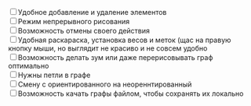 <input type="checkbox">Удобное добавление и удаление элементов<br>
<input type="checkbox">Режим непрерывного рисования<br>
<input type="checkbox">Возможность отмены своего действия<br>
<input type="checkbox">Удобная раскараска, установка весов и меток (щас на правую кнопку мыши, но выглядит не красиво и не совсем удобно<br>
<input type="checkbox">Возможность делать зум или даже перерисовывать граф оптимально<br>
<input type="checkbox">Нужны петли в графе<br>
<input type="checkbox">Смену с ориентированного на неореннтированный<br>
<input type="checkbox">Возможность качать графы файлом, чтобы сохранять их локально
